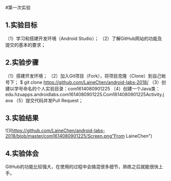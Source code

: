 #第一次实验
## 1.实验目标

（1）学习和搭建开发环境（Android Studio）；
（2）了解GitHub网站的功能及提交的基本的要求；

## 2.实验步骤

（1）搭建开发环境；
（2）加入Git项目（Fork），将项目克隆（Clone）到自己帐号下；
$ git clone https://github.com/LaineChen/android-labs-2018/
（3）创建以学号命名的个人实验目录：com1614080901225
（4）创建一个Java类：edu.hzuapps.androidlabs.com1614080901225.Com1614080901225Activity.java
（5）提交代码并发Pull Request；

## 3.实验结果

![](https://github.com/LaineChen/android-labs-2018/blob/master/com1614080901225/Screen.png"From LaineChen")

## 4.实验体会

GitHub的功能比较强大，在使用的过程中会搞混很多细节，熟练之后就能很快上手。
